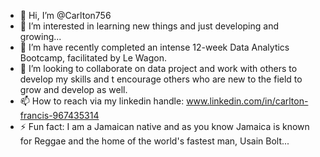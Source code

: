 - 👋 Hi, I’m @Carlton756
- 👀 I’m interested in learning new things and just developing and growing...
- 🌱 I’m have recently completed an intense 12-week Data Analytics Bootcamp, facilitated by Le Wagon.
- 💞️ I’m looking to collaborate on data project and work with others to develop my skills and t encourage others who are new to the field to grow and develop as well.
- 📫 How to reach via my linkedin handle: www.linkedin.com/in/carlton-francis-967435314
- ⚡ Fun fact: I am a Jamaican native and as you know Jamaica is known for Reggae and the home of the world's fastest man, Usain Bolt...

<!---
Carlton756/Carlton756 is a ✨ special ✨ repository because its `README.md` (this file) appears on your GitHub profile.
You can click the Preview link to take a look at your changes.
--->
